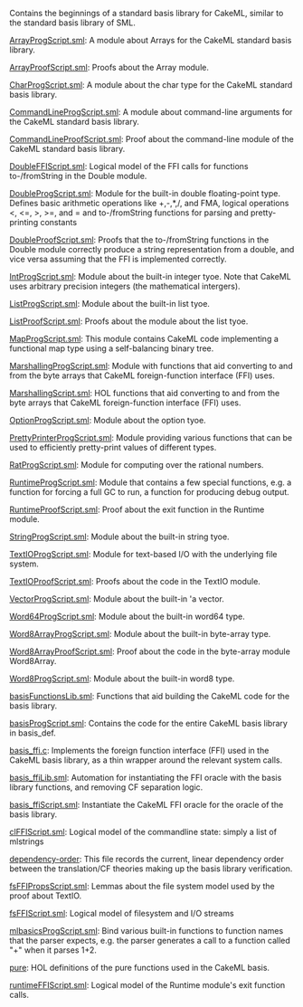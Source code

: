 Contains the beginnings of a standard basis library for CakeML,
similar to the standard basis library of SML.

[ArrayProgScript.sml](ArrayProgScript.sml):
A module about Arrays for the CakeML standard basis library.

[ArrayProofScript.sml](ArrayProofScript.sml):
Proofs about the Array module.

[CharProgScript.sml](CharProgScript.sml):
A module about the char type for the CakeML standard basis library.

[CommandLineProgScript.sml](CommandLineProgScript.sml):
A module about command-line arguments for the CakeML standard basis
library.

[CommandLineProofScript.sml](CommandLineProofScript.sml):
Proof about the command-line module of the CakeML standard basis library.

[DoubleFFIScript.sml](DoubleFFIScript.sml):
Logical model of the FFI calls for functions to-/fromString in
the Double module.

[DoubleProgScript.sml](DoubleProgScript.sml):
Module for the built-in double floating-point type.
Defines basic arithmetic operations like +,-,*,/, and FMA,
logical operations <, <=, >, >=, and =
and to-/fromString functions for parsing and pretty-printing constants

[DoubleProofScript.sml](DoubleProofScript.sml):
Proofs that the to-/fromString functions in the Double
module correctly produce a string representation from a double,
and vice versa assuming that the FFI is implemented correctly.

[IntProgScript.sml](IntProgScript.sml):
Module about the built-in integer tyoe. Note that CakeML uses
arbitrary precision integers (the mathematical intergers).

[ListProgScript.sml](ListProgScript.sml):
Module about the built-in list tyoe.

[ListProofScript.sml](ListProofScript.sml):
Proofs about the module about the list tyoe.

[MapProgScript.sml](MapProgScript.sml):
This module contains CakeML code implementing a functional map type
using a self-balancing binary tree.

[MarshallingProgScript.sml](MarshallingProgScript.sml):
Module with functions that aid converting to and from the byte
arrays that CakeML foreign-function interface (FFI) uses.

[MarshallingScript.sml](MarshallingScript.sml):
HOL functions that aid converting to and from the byte arrays that
CakeML foreign-function interface (FFI) uses.

[OptionProgScript.sml](OptionProgScript.sml):
Module about the option tyoe.

[PrettyPrinterProgScript.sml](PrettyPrinterProgScript.sml):
Module providing various functions that can be used to efficiently
pretty-print values of different types.

[RatProgScript.sml](RatProgScript.sml):
Module for computing over the rational numbers.

[RuntimeProgScript.sml](RuntimeProgScript.sml):
Module that contains a few special functions, e.g. a function for
forcing a full GC to run, a function for producing debug output.

[RuntimeProofScript.sml](RuntimeProofScript.sml):
Proof about the exit function in the Runtime module.

[StringProgScript.sml](StringProgScript.sml):
Module about the built-in string tyoe.

[TextIOProgScript.sml](TextIOProgScript.sml):
Module for text-based I/O with the underlying file system.

[TextIOProofScript.sml](TextIOProofScript.sml):
Proofs about the code in the TextIO module.

[VectorProgScript.sml](VectorProgScript.sml):
Module about the built-in 'a vector.

[Word64ProgScript.sml](Word64ProgScript.sml):
Module about the built-in word64 type.

[Word8ArrayProgScript.sml](Word8ArrayProgScript.sml):
Module about the built-in byte-array type.

[Word8ArrayProofScript.sml](Word8ArrayProofScript.sml):
Proof about the code in the byte-array module Word8Array.

[Word8ProgScript.sml](Word8ProgScript.sml):
Module about the built-in word8 type.

[basisFunctionsLib.sml](basisFunctionsLib.sml):
Functions that aid building the CakeML code for the basis library.

[basisProgScript.sml](basisProgScript.sml):
Contains the code for the entire CakeML basis library in basis_def.

[basis_ffi.c](basis_ffi.c):
Implements the foreign function interface (FFI) used in the CakeML basis
library, as a thin wrapper around the relevant system calls.

[basis_ffiLib.sml](basis_ffiLib.sml):
Automation for instantiating the FFI oracle with the
basis library functions, and removing CF separation logic.

[basis_ffiScript.sml](basis_ffiScript.sml):
Instantiate the CakeML FFI oracle for the oracle of the basis library.

[clFFIScript.sml](clFFIScript.sml):
Logical model of the commandline state: simply a list of mlstrings

[dependency-order](dependency-order):
This file records the current, linear dependency order between the
translation/CF theories making up the basis library verification.

[fsFFIPropsScript.sml](fsFFIPropsScript.sml):
Lemmas about the file system model used by the proof about TextIO.

[fsFFIScript.sml](fsFFIScript.sml):
Logical model of filesystem and I/O streams

[mlbasicsProgScript.sml](mlbasicsProgScript.sml):
Bind various built-in functions to function names that the parser
expects, e.g. the parser generates a call to a function called "+"
when it parses 1+2.

[pure](pure):
HOL definitions of the pure functions used in the CakeML basis.

[runtimeFFIScript.sml](runtimeFFIScript.sml):
Logical model of the Runtime module's exit function calls.
